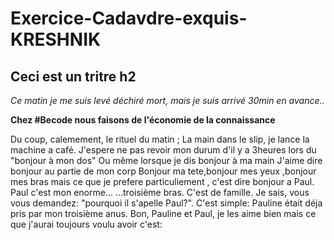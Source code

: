# Exercice-Cadavdre-exquis-KRESHNIK

## Ceci est un tritre h2

*Ce matin je me suis levé déchiré mort, mais je suis arrivé 30min en avance..*

**Chez #Becode nous faisons de l'économie de la connaissance**

Du coup, calemement, le rituel du matin ;
La main dans le slip, je lance la machine a café.
J'espere ne pas revoir mon durum d'il y a 3heures lors du "bonjour à mon dos"
Ou même lorsque je dis bonjour à ma main
J'aime dire bonjour au partie de mon corp
Bonjour ma tete,bonjour mes yeux ,bonjour mes bras mais ce que je prefere particuliement , c'est dire bonjour a Paul.
Paul c'est mon enorme...
...troisième bras. C'est de famille. Je sais, vous vous demandez: "pourquoi il s'apelle Paul?".
C'est simple: Pauline était déja pris par mon troisième anus.
Bon, Pauline et Paul, je les aime bien mais ce que j'aurai toujours voulu avoir c'est:
